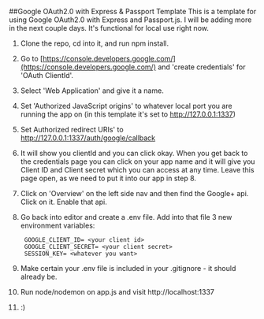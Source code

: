 ##Google OAuth2.0 with Express & Passport Template
This is a template for using Google OAuth2.0 with Express and Passport.js. I will be adding more in the next couple days. It's functional for local use right now.

1. Clone the repo, cd into it, and run npm install.

2. Go to [https://console.developers.google.com/](https://console.developers.google.com/) and 'create credentials' for 'OAuth ClientId'.

3. Select 'Web Application' and give it a name.

4. Set 'Authorized JavaScript origins' to whatever local port you are running the app on (in this template it's set to http://127.0.0.1:1337)

5. Set Authorized redirect URIs' to http://127.0.0.1:1337/auth/google/callback

6. It will show you clientId and you can click okay. When you get back to the credentials page you can click on your app name and it will give you Client ID and Client secret which you can access at any time. Leave this page open, as we need to put it into our app in step 8.

7. Click on 'Overview' on the left side nav and then find the Google+ api. Click on it. Enable that api.

8. Go back into editor and create a .env file. Add into that file 3 new environment variables:

        GOOGLE_CLIENT_ID= <your client id>
        GOOGLE_CLIENT_SECRET= <your client secret>
        SESSION_KEY= <whatever you want>

9. Make certain your .env file is included in your .gitignore - it should already be.

10. Run node/nodemon on app.js and visit http://localhost:1337

11. :)
